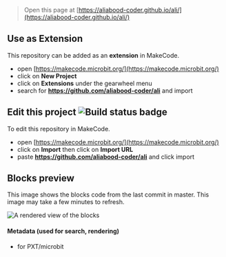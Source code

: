 
> Open this page at [https://aliabood-coder.github.io/ali/](https://aliabood-coder.github.io/ali/)

## Use as Extension

This repository can be added as an **extension** in MakeCode.

* open [https://makecode.microbit.org/](https://makecode.microbit.org/)
* click on **New Project**
* click on **Extensions** under the gearwheel menu
* search for **https://github.com/aliabood-coder/ali** and import

## Edit this project ![Build status badge](https://github.com/aliabood-coder/ali/workflows/MakeCode/badge.svg)

To edit this repository in MakeCode.

* open [https://makecode.microbit.org/](https://makecode.microbit.org/)
* click on **Import** then click on **Import URL**
* paste **https://github.com/aliabood-coder/ali** and click import

## Blocks preview

This image shows the blocks code from the last commit in master.
This image may take a few minutes to refresh.

![A rendered view of the blocks](https://github.com/aliabood-coder/ali/raw/master/.github/makecode/blocks.png)

#### Metadata (used for search, rendering)

* for PXT/microbit
<script src="https://makecode.com/gh-pages-embed.js"></script><script>makeCodeRender("{{ site.makecode.home_url }}", "{{ site.github.owner_name }}/{{ site.github.repository_name }}");</script>
